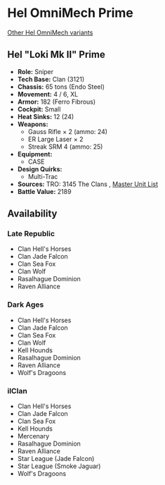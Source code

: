 # Hel OmniMech Prime 

[Other Hel OmniMech variants](../hel_omnimech.md) 

## Hel "Loki Mk II" Prime 

- **Role:** Sniper 
- **Tech Base:** Clan (3121) 
- **Chassis:** 65 tons (Endo Steel) 
- **Movement:** 4 / 6, XL 
- **Armor:** 182 (Ferro Fibrous) 
- **Cockpit:** Small 
- **Heat Sinks:** 12 (24) 
- **Weapons:** 
  - Gauss Rifle × 2 (ammo: 24) 
  - ER Large Laser × 2 
  - Streak SRM 4 (ammo: 25) 
- **Equipment:** 
  - CASE 
- **Design Quirks:** 
  - Multi-Trac 
- **Sources:** TRO: 3145 The Clans , [Master Unit List](http://masterunitlist.info/Unit/Details/6277) 
- **Battle Value:** 2189 

## Availability 

### Late Republic 

- Clan Hell's Horses 
- Clan Jade Falcon 
- Clan Sea Fox 
- Clan Wolf 
- Rasalhague Dominion 
- Raven Alliance 

### Dark Ages 

- Clan Hell's Horses 
- Clan Jade Falcon 
- Clan Sea Fox 
- Clan Wolf 
- Kell Hounds 
- Rasalhague Dominion 
- Raven Alliance 
- Wolf's Dragoons 

### ilClan 

- Clan Hell's Horses 
- Clan Jade Falcon 
- Clan Sea Fox 
- Kell Hounds 
- Mercenary 
- Rasalhague Dominion 
- Raven Alliance 
- Star League (Jade Falcon) 
- Star League (Smoke Jaguar) 
- Wolf's Dragoons 

